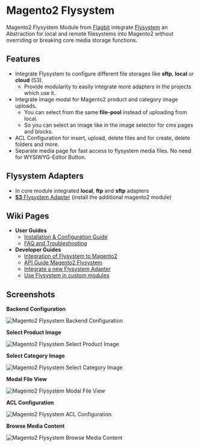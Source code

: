 # Magento2 Flysystem #

Magento2 Flysystem Module from [Flagbit](https://www.flagbit.de/) integrate [Flysystem](https://flysystem.thephpleague.com/)
an Abstraction for local and remote filesystems into Magento2 without overriding or breaking core media storage functions.

## Features ##

* Integrate Flysystem to configure different file storages like **sftp**, **local** or **cloud** (S3).
    *  Provide modularity to easily integrate more adapters in the projects which use it.
* Integrate image modal for Magento2 product and category image uploads.
    *  You can select from the same **file-pool** instead of uploading from local.
    *  So you can select an image like in the image selector for cms pages and blocks.
* ACL Configuration for insert, upload, delete files and for create, delete folders and more.
* Separate media page for fast access to flysystem media files. No need for WYSIWYG-Editor Button.

## Flysystem Adapters ##
* In core module integrated **local**, **ftp** and **sftp** adapters
* [**S3** Flysystem Adapter](https://github.com/flagbit/Magento2-Flysystem-S3) (install the additional magento2 module)
    
## Wiki Pages ##

* **User Guides**
    * [Installation & Configuration Guide](https://github.com/Flagbit/Magento2-Flysystem/wiki/Installation-&-Configuration-Guide)
    * [FAQ and Troubleshooting](https://github.com/Flagbit/Magento2-Flysystem/wiki/FAQ-and-Troubleshooting)
* **Developer Guides**
    * [Integration of Flysystem to Magento2](https://github.com/Flagbit/Magento2-Flysystem/wiki/Integration-of-Flysystem-to-Magento2)
    * [API Guide Magento2 Flysystem](https://github.com/Flagbit/Magento2-Flysystem/wiki/API-Guide-Magento2-Flysystem)
    * [Integrate a new Flysystem Adapter](https://github.com/Flagbit/Magento2-Flysystem/wiki/Integrate-a-new-Flysystem-Adapter)
    * [Use Flysystem in custom modules](https://github.com/Flagbit/Magento2-Flysystem/wiki/Use-Flysystem-in-custom-modules)

## Screenshots ##

**Backend Configuration**

![Magento2 Flysystem Backend Configuration](https://blog.flagbit.de/wp-content/uploads/2018/07/magento2_flysystem_backend_configuration.png "Magento2 Flysystem Backend Configuration")

**Select Product Image**

![Magento2 Flysystem Select Product Image](https://blog.flagbit.de/wp-content/uploads/2018/07/magento2_flysystem_select_product_image.png "Magento2 Flysystem Select Product Image")

**Select Category Image**

![Magento2 Flysystem Select Category Image](https://blog.flagbit.de/wp-content/uploads/2018/07/magento2_flysystem_select_category_image.png "Magento2 Flysystem Select Category Image")

**Modal File View**

![Magento2 Flysystem Modal File View](https://blog.flagbit.de/wp-content/uploads/2018/07/magento2_flysystem_file_view.png "Magento2 Flysystem Modal File View")

**ACL Configuration**

![Magento2 Flysystem ACL Configuration](https://blog.flagbit.de/wp-content/uploads/2018/07/magento2_flysystem_acl_configuration.png "Magento2 Flysystem ACL Configuration")

**Browse Media Content**

![Magento2 Flysystem Browse Media Content](https://blog.flagbit.de/wp-content/uploads/2018/07/magento2_flysystem_browse_media_content.png "Magento2 Flysystem Browse Media Content")